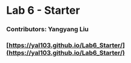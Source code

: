 # Lab 6 - Starter
### Contributors: Yangyang Liu
### [https://yal103.github.io/Lab6_Starter/](https://yal103.github.io/Lab6_Starter/)
